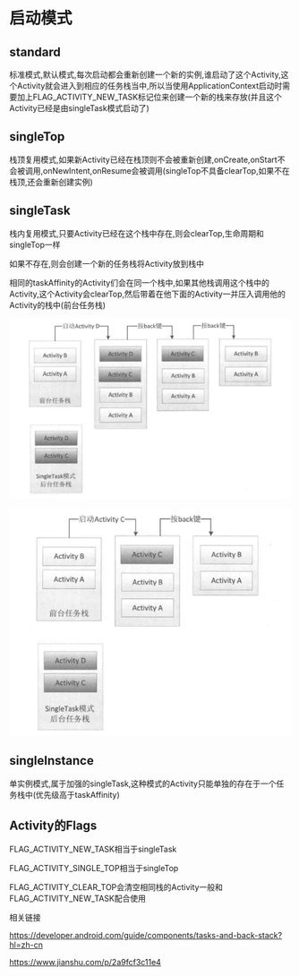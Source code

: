 # 启动模式

## standard

标准模式,默认模式,每次启动都会重新创建一个新的实例,谁启动了这个Activity,这个Activity就会进入到相应的任务栈当中,所以当使用ApplicationContext启动时需要加上FLAG_ACTIVITY_NEW_TASK标记位来创建一个新的栈来存放(并且这个Activity已经是由singleTask模式启动了)

## singleTop

栈顶复用模式,如果新Activity已经在栈顶则不会被重新创建,onCreate,onStart不会被调用,onNewIntent,onResume会被调用(singleTop不具备clearTop,如果不在栈顶,还会重新创建实例)

## singleTask

栈内复用模式,只要Activity已经在这个栈中存在,则会clearTop,生命周期和singleTop一样

如果不存在,则会创建一个新的任务栈将Activity放到栈中

相同的taskAffinity的Activity们会在同一个栈中,如果其他栈调用这个栈中的Activity,这个Activity会clearTop,然后带着在他下面的Activity一并压入调用他的Activity的栈中(前台任务栈)

![image-20190103154624809](./image-20190103154624809.png)

![image-20190103154643405](./image-20190103154643405.png)

## singleInstance

单实例模式,属于加强的singleTask,这种模式的Activity只能单独的存在于一个任务栈中(优先级高于taskAffinity)



## Activity的Flags

FLAG_ACTIVITY_NEW_TASK相当于singleTask

FLAG_ACTIVITY_SINGLE_TOP相当于singleTop

FLAG_ACTIVITY_CLEAR_TOP会清空相同栈的Activity一般和FLAG_ACTIVITY_NEW_TASK配合使用



相关链接

https://developer.android.com/guide/components/tasks-and-back-stack?hl=zh-cn

https://www.jianshu.com/p/2a9fcf3c11e4

